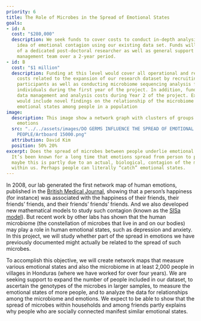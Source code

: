 ```yaml
---
priority: 6
title: The Role of Microbes in the Spread of Emotional States
goals:
- id: A
  cost: "$280,000"
  description: We seek funds to cover costs to conduct in-depth analysis exploring the 
    idea of emotional contagion using our existing data set. Funds will cover the hiring 
    of a dedicated post-doctoral researcher as well as general support for our data 
    management team over a 2-year period.
- id: B
  cost: "$1 million"
  description: Funding at this level would cover all operational and research management 
    costs related to the expansion of our research dataset by recruiting 1,000 new 
    participants as well as conducting microbiome sequencing analysis for this new set of 
    individuals during the first year of the project. In addition, funds cover research 
    data management and analysis costs during Year 2 of the project. Expected outcomes 
    would include novel findings on the relationship of the microbiome to the spread of 
    emotional states among people in a population
image:
  description: This image show a network graph with clusters of groups with similar
    emotions
  src: "../../assets/images/DO GERMS INFLUENCE THE SPREAD OF EMOTIONAL STATES AMONG
    PEOPLE/Artboard 15000.png"
  attribution: David Kim
  position: 50% 20%
excerpt: Does the spread of microbes between people underlie emotional contagion? 
  It’s been known for a long time that emotions spread from person to person; but 
  maybe this is partly due to an actual, biological, contagion of the microbes 
  within us. Perhaps people can literally “catch” emotional states.
---
```


In 2008, our lab generated the first network map of human emotions, published in the [British Medical Journal], showing that a person’s happiness (for instance) was associated with the happiness of their friends, their friends’ friends, and their friends’ friends’ friends. And we also developed new mathematical models to study such contagion (known as the [SISa model]). But recent work by other labs has shown that the human microbiome (the constellation of microbes that live in and on our bodies) may play a role in human emotional states, such as depression and anxiety. In this project, we will study whether part of the spread in emotions we have previously documented might actually be related to the spread of such microbes.

To accomplish this objective, we will create network maps that measure various emotional states and also the microbiome in at least 2,000 people in villages in Honduras (where we have worked for over four years). We are seeking support to expand the number of people included in our dataset, to ascertain the genotypes of the microbes in larger samples, to measure the emotional states of more people, and to analyze the data for relationships among the microbiome and emotions. We expect to be able to show that the spread of microbes within households and among friends partly explains why people who are socially connected manifest similar emotional states.


[British Medical Journal]: http://humannaturelab.net/publications/dynamic-spread-of-happiness-in-a-large-social-network-longitudinal-analysis-over-20-years-in-the-framingham-heart-study
[SISa model]: http://humannaturelab.net/publications/emotions-as-infectious-diseases-in-a-large-social-network-the-sisa-model